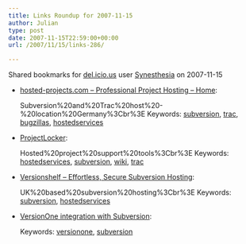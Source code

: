 ```yaml
---
title: Links Roundup for 2007-11-15
author: Julian
type: post
date: 2007-11-15T22:59:00+00:00
url: /2007/11/15/links-286/

---
```

Shared bookmarks for [del.icio.us][1] user  [Synesthesia][2] on 2007-11-15

  * [hosted-projects.com &#8211; Professional Project Hosting &#8211; Home][3]:
  
    Subversion%20and%20Trac%20host%20-%20location%20Germany%3Cbr%3E Keywords: [subversion][4], [trac][5], [bugzillas][6], [hostedservices][7]
  * [ProjectLocker][8]:
  
    Hosted%20project%20support%20tools%3Cbr%3E Keywords: [hostedservices][7], [subversion][4], [wiki][9], [trac][5]
  * [Versionshelf &#8211; Effortless, Secure Subversion Hosting][10]:
  
    UK%20based%20subversion%20hosting%3Cbr%3E Keywords: [subversion][4], [hostedservices][7]
  * [VersionOne integration with Subversion][11]:
   
    Keywords: [versionone][12], [subversion][4]

 [1]: https://del.icio.us/
 [2]: https://del.icio.us/synesthesia
 [3]: https://www.hosted-projects.com/index.php "https://www.hosted-projects.com/index.php"
 [4]: https://del.icio.us/synesthesia/subversion
 [5]: https://del.icio.us/synesthesia/trac
 [6]: https://del.icio.us/synesthesia/bugzillas
 [7]: https://del.icio.us/synesthesia/hostedservices
 [8]: https://www.projectlocker.com/ "https://www.projectlocker.com/"
 [9]: https://del.icio.us/synesthesia/wiki
 [10]: https://www.versionshelf.com/ "https://www.versionshelf.com/"
 [11]: https://community.versionone.com/Downloads/Documentation/Subversion.aspx "https://community.versionone.com/Downloads/Documentation/Subversion.aspx"
 [12]: https://del.icio.us/synesthesia/versionone